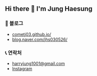 ## Hi there 👋 I'm Jung Haesung

<!-- ### 🎓 학력

- 선린인터넷고등학교 소프트웨어과 졸업 (2019 ~ 2021)
  
  Sunrin Internet High chool, Software Department
  
- 숭실대학교 컴퓨터학부 재학 (2022 ~)

  Soongsil University, Computer Science and Engineering Department

### 🖥️ 스택

- Android (Kotlin, Java)
- Python (Algorithm)

### 🔭 진행중인 프로젝트

- Dev Camp: YDS UI 컴포넌트를 선언형 UI로 재구성하기
  - https://github.com/Soongsil-Developers/ssu-devcamp/issues/6

- 더 레스토랑 카페 주문 관리 앱
  - https://github.com/cometj03/TR_cafe_order_app
-->
### 👀 블로그

- [cometj03.github.io/](https://cometj03.github.io/)
- [blog.naver.com/jhs030526/](https://blog.naver.com/jhs030526/)

### 📞 연락처

- [harryjung1001@gmail.com](mailto:harryjung1001@gmail.com)
- [Instagram](https://www.instagram.com/cometj03)

<!-- [![Solved.ac
프로필](http://mazassumnida.wtf/api/v2/generate_badge?boj=jhs030526)](https://solved.ac/jhs030526) -->
